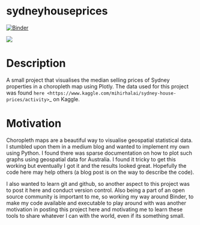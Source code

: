 # sydneyhouseprices 
[![Binder](https://mybinder.org/badge_logo.svg)](https://mybinder.org/v2/gh/kostyafarber/sydneyhouseprices/HEAD?urlpath=lab)

![](/images/choropleth.gif)


# Description

A small project that visualises the median selling prices of Sydney properties in a choropleth map using Plotly. The data used for this project was found `here <https://www.kaggle.com/mihirhalai/sydney-house-prices/activity>`_ on Kaggle.



# Motivation

Choropleth maps are a beautiful way to visualise geospatial statistical data. I stumbled upon them in a medium blog and wanted to implement my own using Python. I found there was sparse documentation on how to plot such graphs using geospatial data for Australia. I found it tricky to get this working but eventually I got it and the results looked great. Hopefully the code here may help others (a blog post is on the way to describe the code).

I also wanted to learn git and github, so another aspect to this project was to post it here and conduct version control. Also being a part of an open source community is important to me, so working my way around Binder, to make my code available and executable to play around with was another motivation in posting this project here and motivating me to learn these tools to share whatever I can with the world, even if its something small.
